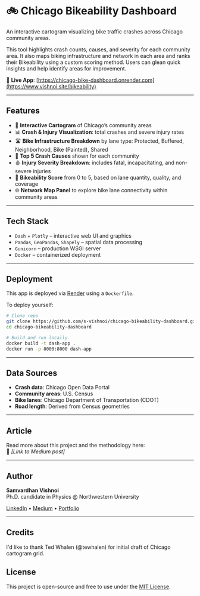 # 🚲 Chicago Bikeability Dashboard

An interactive cartogram visualizing bike traffic crashes across Chicago community areas.

This tool highlights crash counts, causes, and severity for each community area. It also maps biking infrastructure and network in each area and ranks their Bikeability using a custom scoring method. Users can glean quick insights and help identify areas for improvement.

🔗 **Live App**: [https://chicago-bike-dashboard.onrender.com](https://www.vishnoi.site/bikeability)

---

 
## Features

- 📍 **Interactive Cartogram** of Chicago’s community areas  
- 📊 **Crash & Injury Visualization**: total crashes and severe injury rates 
- 🛣️ **Bike Infrastructure Breakdown** by lane type: Protected, Buffered, Neighborhood, Bike (Painted), Shared 
- 📌 **Top 5 Crash Causes** shown for each community  
- 🩸 **Injury Severity Breakdown**: includes fatal, incapacitating, and non-severe injuries  
- 🚴 **Bikeability Score** from 0 to 5, based on lane quantity, quality, and coverage   
- 🌐 **Network Map Panel** to explore bike lane connectivity within community areas  

---

## Tech Stack

- `Dash` + `Plotly` – interactive web UI and graphics  
- `Pandas`, `GeoPandas`, `Shapely` – spatial data processing  
- `Gunicorn` – production WSGI server  
- `Docker` – containerized deployment

---

## Deployment

This app is deployed via [Render](https://render.com) using a `Dockerfile`.

To deploy yourself:

```bash
# Clone repo
git clone https://github.com/s-vishnoi/chicago-bikeability-dashboard.git
cd chicago-bikeability-dashboard

# Build and run locally
docker build -t dash-app .
docker run -p 8000:8000 dash-app
```

---

## Data Sources

- **Crash data**: Chicago Open Data Portal  
- **Community areas**: U.S. Census
- **Bike lanes**: Chicago Department of Transportation (CDOT)  
- **Road length**: Derived from Census geometries  

---

## Article

Read more about this project and the methodology here:  
📝 _[Link to Medium post]_

---

## Author

**Samvardhan Vishnoi**  
Ph.D. candidate in Physics @ Northwestern University 


[LinkedIn](https://www.linkedin.com/in/samvardhan-vishnoi) • [Medium](https://medium.com/@s-vishnoi) • [Portfolio](https://your-vercel-site.vercel.app)

---

## Credits  
I'd like to thank Ted Whalen (@tewhalen) for initial draft of Chicago cartogram grid. 


## License

This project is open-source and free to use under the [MIT License](LICENSE).
